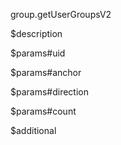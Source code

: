 group.getUserGroupsV2

$description


$params#uid


$params#anchor


$params#direction


$params#count


$additional
